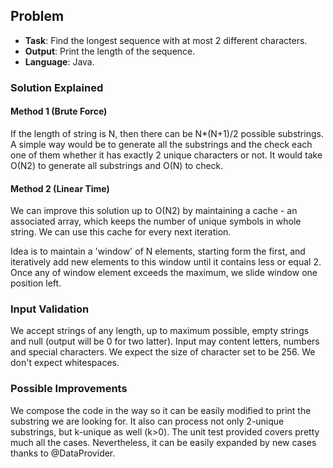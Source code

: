 ## Problem

* **Task**: Find the longest sequence with at most 2 different characters.
* **Output**: Print the length of the sequence.
* **Language**: Java.

### Solution Explained

#### Method 1 (Brute Force) 
If the length of string is N, then there can be N*(N+1)/2 possible substrings. 
A simple way would be to generate all the substrings and the check each one of them whether it has exactly 2 unique characters or not. 
It would take O(N2) to generate all substrings and O(N) to check.

#### Method 2 (Linear Time) 
We can improve this solution up to O(N2) by maintaining a cache - an associated array, which keeps the number of unique symbols in whole string.
We can use this cache for every next iteration.

Idea is to maintain a 'window' of N elements, starting form the first, and iteratively add new elements to this window until it contains less or equal 2.
Once any of window element exceeds the maximum, we slide window one position left.

### Input Validation
We accept strings of any length, up to maximum possible, empty strings and null (output will be 0 for two latter).
Input may content letters, numbers and special characters.
We expect the size of character set to be 256.
We don't expect whitespaces.

### Possible Improvements
We compose the code in the way so it can be easily modified to print the substring we are looking for.
It also can process not only 2-unique substrings, but k-unique as well (k>0).
The unit test provided covers pretty much all the cases. Nevertheless, it can be easily expanded by new cases thanks to @DataProvider.
